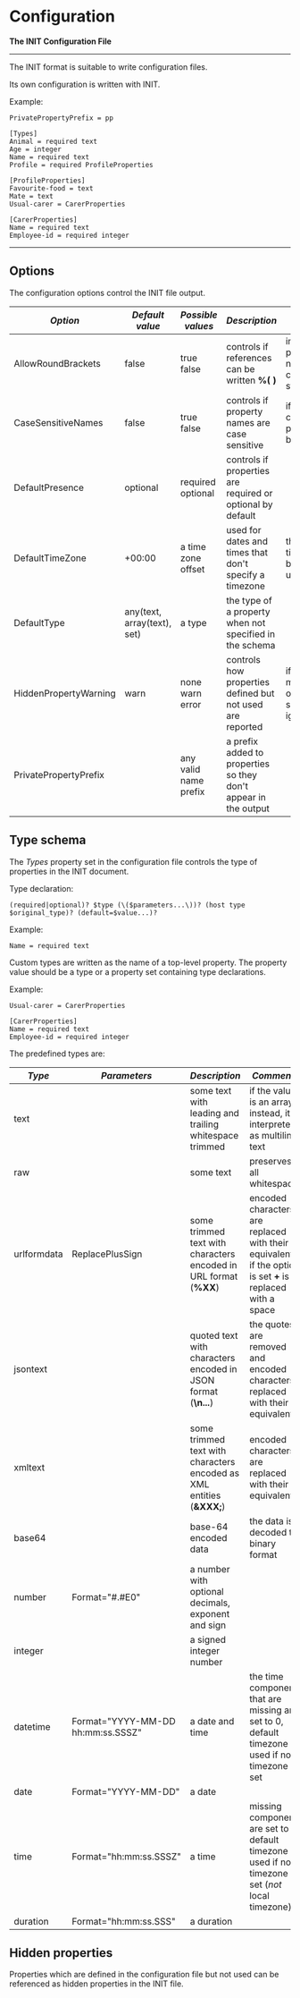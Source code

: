 # Configuration

**The INIT Configuration File**

---

The INIT format is suitable to write configuration files.

Its own configuration is written with INIT. 

Example:

~~~properties
PrivatePropertyPrefix = pp

[Types]
Animal = required text
Age = integer
Name = required text
Profile = required ProfileProperties

[ProfileProperties]
Favourite-food = text
Mate = text
Usual-carer = CarerProperties

[CarerProperties]
Name = required text
Employee-id = required integer
~~~

---

## Options

The configuration options control the INIT file output.

| _Option_ | _Default value_ | _Possible values_ | _Description_ | _Notes_ |
|-|-|-|-|-|
| AllowRoundBrackets | false | true false | controls if references can be written **%( )** | implies property names can't contain **)** or start with **(** |
| CaseSensitiveNames | false | true false | controls if property names are case sensitive | if false the case is preserved but ignored |
| DefaultPresence | optional | required optional | controls if properties are required or optional by default | |
| DefaultTimeZone | +00:00 | a time zone offset | used for dates and times that don't specify a timezone | the date or time should be unambiguous |
| DefaultType | any(text, array(text), set) | a type | the type of a property when not specified in the schema | |
| HiddenPropertyWarning | warn | none warn error | controls how properties defined but not used are reported | if none, a misspelled option is silently ignored |
| PrivatePropertyPrefix | | any valid name prefix | a prefix added to properties so they don't appear in the output | |

## Type schema

The _Types_ property set in the configuration file controls the type of properties in the INIT document.

Type declaration:

~~~regex
(required|optional)? $type (\($parameters...\))? (host type $original_type)? (default=$value...)?
~~~

Example:

~~~properties
Name = required text
~~~

Custom types are written as the name of a top-level property. The property value should be a type or a property set containing type declarations.

Example:

~~~properties
Usual-carer = CarerProperties

[CarerProperties]
Name = required text
Employee-id = required integer
~~~

The predefined types are:

| _Type_ | _Parameters_ | _Description_ | _Comments_ |
|-|-|-|-|
| text | | some text with leading and trailing whitespace trimmed | if the value is an array instead, it is interpreted as multiline text |
| raw | | some text | preserves all whitespace |
| urlformdata | ReplacePlusSign | some trimmed text with characters encoded in URL format (**%XX**) | encoded characters are replaced with their equivalent, if the option is set **+** is replaced with a space |
| jsontext | | quoted text with characters encoded in JSON format (**\n...**) | the quotes are removed and encoded characters replaced with their equivalent |
| xmltext | | some trimmed text with characters encoded as XML entities (**&XXX;**) | encoded characters are replaced with their equivalent |
| base64 | | base-64 encoded data | the data is decoded to binary format |
| number | Format="#.#E0" | a number with optional decimals, exponent and sign | |
| integer | | a signed integer number | |
| datetime | Format="YYYY-MM-DD hh:mm:ss.SSSZ" | a date and time | the time components that are missing are set to 0, default timezone used if no timezone set |
| date | Format="YYYY-MM-DD" | a date | |
| time | Format="hh:mm:ss.SSSZ" | a time | missing components are set to 0, default timezone used if no timezone set (_not_ local timezone) |
| duration | Format="hh:mm:ss.SSS" | a duration | |

## Hidden properties

Properties which are defined in the configuration file but not used can be referenced as hidden properties in the INIT file.
